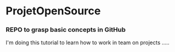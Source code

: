 # ProjetOpenSource


### REPO to grasp basic concepts in GitHub
I'm doing this tutorial to learn how to work in team on projects .....

